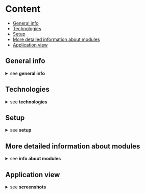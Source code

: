 # Content

* [General info](#general-info)
* [Technologies](#technologies)
* [Setup](#setup)
* [More detailed information about modules](#more-detailed-information-about-modules)
* [Application view](#application-view)

## General info
<details>
<summary>see <b>general info</b></summary>
  This mini-project was built with <b>Python</b>, it is a GUI version for the A-Star pathfinding algorithm.
</details>

## Technologies
<details>
<summary>see <b>technologies</b></summary>
<ul>
  <li>Pygame</li>
</ul>
</details>

## Setup
<details>
<summary>see <b>setup</b></summary>

To run this project you need have Python installed on your computer (version 3.10.8 was used for this project).

1. At the base of project repository run `pip install -r requirements`
2. Once dependencies installed, run `python main.py`
</details>

## More detailed information about modules
<details>
<summary>see <b>info about modules</b></summary>
  <ul>
    <li>Once the app started, you can set on the grid start and end points as well as where to place walls by selecting a button at bottom of the window and then left-clicking the point you want</li>
    <li>You can change start and end points as you want, while you can also remove walls by right-clicking the chosen point on the grid</li>
    <li>Once the grid set, click on "find path" and it will display the shortest path from start to end if any otherwise it will inform that there is non available</li>
    <li>Once completed, click restart to set a new grid.</li>
  </ul>
</details>

## Application view
<details>
<summary>see <b>screenshots</b></summary>
  <img src="https://user-images.githubusercontent.com/42584510/241304567-ed1f749c-59a3-4a08-addc-3bbbd47fd224.png" width="50%" height="50%">
</details>

